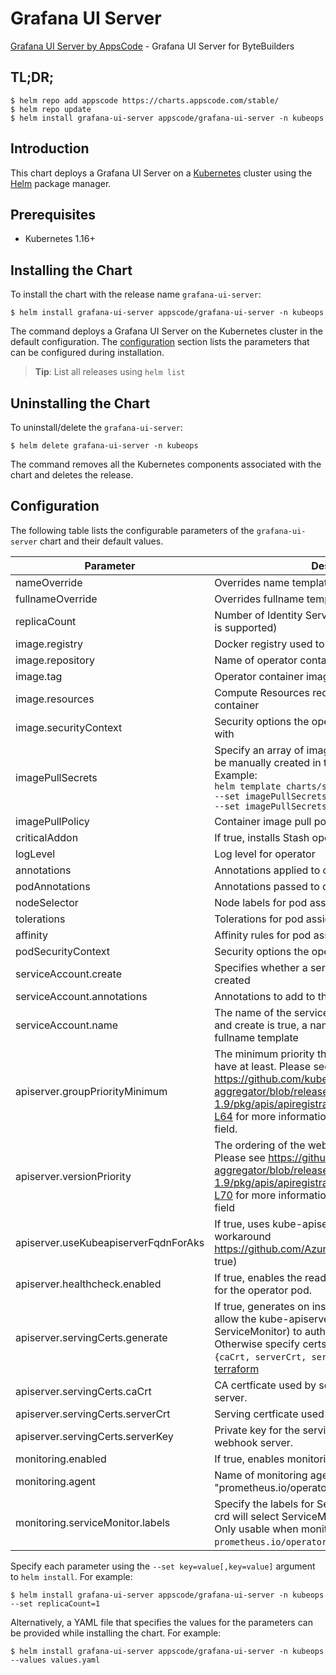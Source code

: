 # Grafana UI Server

[Grafana UI Server by AppsCode](https://github.com/kubeops/ui-server) - Grafana UI Server for ByteBuilders

## TL;DR;

```console
$ helm repo add appscode https://charts.appscode.com/stable/
$ helm repo update
$ helm install grafana-ui-server appscode/grafana-ui-server -n kubeops
```

## Introduction

This chart deploys a Grafana UI Server on a [Kubernetes](http://kubernetes.io) cluster using the [Helm](https://helm.sh) package manager.

## Prerequisites

- Kubernetes 1.16+

## Installing the Chart

To install the chart with the release name `grafana-ui-server`:

```console
$ helm install grafana-ui-server appscode/grafana-ui-server -n kubeops
```

The command deploys a Grafana UI Server on the Kubernetes cluster in the default configuration. The [configuration](#configuration) section lists the parameters that can be configured during installation.

> **Tip**: List all releases using `helm list`

## Uninstalling the Chart

To uninstall/delete the `grafana-ui-server`:

```console
$ helm delete grafana-ui-server -n kubeops
```

The command removes all the Kubernetes components associated with the chart and deletes the release.

## Configuration

The following table lists the configurable parameters of the `grafana-ui-server` chart and their default values.

|              Parameter               |                                                                                                                                                                           Description                                                                                                                                                                           |       Default       |
|--------------------------------------|-----------------------------------------------------------------------------------------------------------------------------------------------------------------------------------------------------------------------------------------------------------------------------------------------------------------------------------------------------------------|---------------------|
| nameOverride                         | Overrides name template                                                                                                                                                                                                                                                                                                                                         | `""`                |
| fullnameOverride                     | Overrides fullname template                                                                                                                                                                                                                                                                                                                                     | `""`                |
| replicaCount                         | Number of Identity Server replicas to create (only 1 is supported)                                                                                                                                                                                                                                                                                              | `1`                 |
| image.registry                       | Docker registry used to pull operator image                                                                                                                                                                                                                                                                                                                     | `appscode`          |
| image.repository                     | Name of operator container image                                                                                                                                                                                                                                                                                                                                | `grafana-tools`     |
| image.tag                            | Operator container image tag                                                                                                                                                                                                                                                                                                                                    | `v0.0.1`            |
| image.resources                      | Compute Resources required by the operator container                                                                                                                                                                                                                                                                                                            | `{}`                |
| image.securityContext                | Security options the operator container should run with                                                                                                                                                                                                                                                                                                         | `{}`                |
| imagePullSecrets                     | Specify an array of imagePullSecrets. Secrets must be manually created in the namespace. <br> Example: <br> `helm template charts/stash \` <br> `--set imagePullSecrets[0].name=sec0 \` <br> `--set imagePullSecrets[1].name=sec1`                                                                                                                              | `[]`                |
| imagePullPolicy                      | Container image pull policy                                                                                                                                                                                                                                                                                                                                     | `IfNotPresent`      |
| criticalAddon                        | If true, installs Stash operator as critical addon                                                                                                                                                                                                                                                                                                              | `false`             |
| logLevel                             | Log level for operator                                                                                                                                                                                                                                                                                                                                          | `3`                 |
| annotations                          | Annotations applied to operator deployment                                                                                                                                                                                                                                                                                                                      | `{}`                |
| podAnnotations                       | Annotations passed to operator pod(s).                                                                                                                                                                                                                                                                                                                          | `{}`                |
| nodeSelector                         | Node labels for pod assignment                                                                                                                                                                                                                                                                                                                                  | `{}`                |
| tolerations                          | Tolerations for pod assignment                                                                                                                                                                                                                                                                                                                                  | `[]`                |
| affinity                             | Affinity rules for pod assignment                                                                                                                                                                                                                                                                                                                               | `{}`                |
| podSecurityContext                   | Security options the operator pod should run with.                                                                                                                                                                                                                                                                                                              | `{"fsGroup":65535}` |
| serviceAccount.create                | Specifies whether a service account should be created                                                                                                                                                                                                                                                                                                           | `true`              |
| serviceAccount.annotations           | Annotations to add to the service account                                                                                                                                                                                                                                                                                                                       | `{}`                |
| serviceAccount.name                  | The name of the service account to use. If not set and create is true, a name is generated using the fullname template                                                                                                                                                                                                                                          | ``                  |
| apiserver.groupPriorityMinimum       | The minimum priority the webhook api group should have at least. Please see https://github.com/kubernetes/kube-aggregator/blob/release-1.9/pkg/apis/apiregistration/v1beta1/types.go#L58-L64 for more information on proper values of this field.                                                                                                               | `10000`             |
| apiserver.versionPriority            | The ordering of the webhook api inside of the group. Please see https://github.com/kubernetes/kube-aggregator/blob/release-1.9/pkg/apis/apiregistration/v1beta1/types.go#L66-L70 for more information on proper values of this field                                                                                                                            | `15`                |
| apiserver.useKubeapiserverFqdnForAks | If true, uses kube-apiserver FQDN for AKS cluster to workaround https://github.com/Azure/AKS/issues/522 (default true)                                                                                                                                                                                                                                          | `true`              |
| apiserver.healthcheck.enabled        | If true, enables the readiness and liveliness probes for the operator pod.                                                                                                                                                                                                                                                                                      | `false`             |
| apiserver.servingCerts.generate      | If true, generates on install/upgrade the certs that allow the kube-apiserver (and potentially ServiceMonitor) to authenticate operators pods. Otherwise specify certs in `apiserver.servingCerts.{caCrt, serverCrt, serverKey}`. See also: [example terraform](https://github.com/kubeops/installer/blob/master/charts/grafana-ui-server/example-terraform.tf) | `true`              |
| apiserver.servingCerts.caCrt         | CA certficate used by serving certificate of webhook server.                                                                                                                                                                                                                                                                                                    | `""`                |
| apiserver.servingCerts.serverCrt     | Serving certficate used by webhook server.                                                                                                                                                                                                                                                                                                                      | `""`                |
| apiserver.servingCerts.serverKey     | Private key for the serving certificate used by webhook server.                                                                                                                                                                                                                                                                                                 | `""`                |
| monitoring.enabled                   | If true, enables monitoring KubeDB operator                                                                                                                                                                                                                                                                                                                     | `false`             |
| monitoring.agent                     | Name of monitoring agent (either "prometheus.io/operator" or "prometheus.io/builtin")                                                                                                                                                                                                                                                                           | `"none"`            |
| monitoring.serviceMonitor.labels     | Specify the labels for ServiceMonitor. Prometheus crd will select ServiceMonitor using these labels. Only usable when monitoring agent is `prometheus.io/operator`.                                                                                                                                                                                             | `{}`                |


Specify each parameter using the `--set key=value[,key=value]` argument to `helm install`. For example:

```console
$ helm install grafana-ui-server appscode/grafana-ui-server -n kubeops --set replicaCount=1
```

Alternatively, a YAML file that specifies the values for the parameters can be provided while
installing the chart. For example:

```console
$ helm install grafana-ui-server appscode/grafana-ui-server -n kubeops --values values.yaml
```
